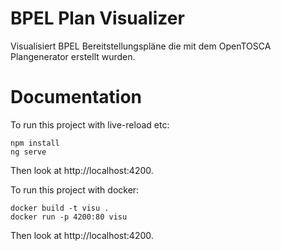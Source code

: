# BPEL Plan Visualizer

Visualisiert BPEL Bereitstellungspläne die 
mit dem OpenTOSCA Plangenerator erstellt wurden.

# Documentation

To run this project with live-reload etc: 
 
    npm install
    ng serve  
    
Then look at http://localhost:4200.

To run this project with docker:

    docker build -t visu .
    docker run -p 4200:80 visu

Then look at http://localhost:4200.
